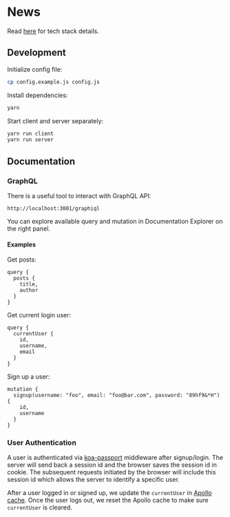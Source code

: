 # News

Read [here](https://github.com/block-dog/news/issues/1) for tech stack details.

## Development

Initialize config file:

```bash
cp config.example.js config.js
```

Install dependencies:

```bash
yarn
```

Start client and server separately:

```bash
yarn run client
yarn run server
```

## Documentation

### GraphQL

There is a useful tool to interact with GraphQL API:

`http://localhost:3001/graphiql`

You can explore available query and mutation in Documentation Explorer on the right panel.

#### Examples

Get posts:

```
query {
  posts {
    title,
    author
  }
}
```

Get current login user:

```
query {
  currentUser {
    id,
    username,
    email
  }
}
```

Sign up a user:

```
mutation {
  signup(username: "foo", email: "foo@bar.com", password: "89hf9&*H") {
    id,
    username
  }
}
```

### User Authentication

A user is authenticated via [koa-passport](https://github.com/rkusa/koa-passport) middleware after signup/login. The server will send back a session id and the browser saves the session id in cookie. The subsequent requests initiated by the browser will include this session id which allows the server to identify a specific user.

After a user logged in or signed up, we update the `currentUser` in [Apollo cache](https://www.apollographql.com/docs/react/essentials/mutations.html#update). Once the user logs out, we reset the Apollo cache to make sure `currentUser` is cleared.